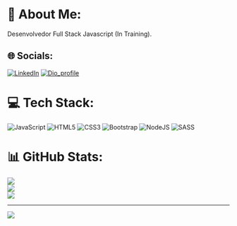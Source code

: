# 💫 About Me:

Desenvolvedor Full Stack Javascript (In Training).

## 🌐 Socials:

[![LinkedIn](https://img.shields.io/badge/LinkedIn-%230077B5.svg?logo=linkedin&logoColor=white)](https://www.linkedin.com/in/mdanieldantas/) [![Dio_profile](https://img.shields.io/badge/Dio_Profile-%230077B5.svg?=linkedin&logoColor=fff)](https://www.dio.me/users/contatomarcosdgomes)

# 💻 Tech Stack:

![JavaScript](https://img.shields.io/badge/javascript-%23323330.svg?style=flat&logo=javascript&logoColor=%23F7DF1E) ![HTML5](https://img.shields.io/badge/html5-%23E34F26.svg?style=flat&logo=html5&logoColor=white) ![CSS3](https://img.shields.io/badge/css3-%231572B6.svg?style=flat&logo=css3&logoColor=white) ![Bootstrap](https://img.shields.io/badge/bootstrap-%23563D7C.svg?style=flat&logo=bootstrap&logoColor=white) ![NodeJS](https://img.shields.io/badge/node.js-6DA55F?style=flat&logo=node.js&logoColor=white) ![SASS](https://img.shields.io/badge/SASS-hotpink.svg?style=flat&logo=SASS&logoColor=white)

# 📊 GitHub Stats:

![](https://github-readme-stats.vercel.app/api?username=mdanieldantas&theme=dark&hide_border=false&include_all_commits=true&count_private=false)<br/>
![](https://github-readme-streak-stats.herokuapp.com/?user=mdanieldantas&theme=dark&hide_border=false)<br/>
![](https://github-readme-stats.vercel.app/api/top-langs/?username=mdanieldantas&theme=dark&hide_border=false&include_all_commits=true&count_private=false&layout=compact)

---

[![](https://visitcount.itsvg.in/api?id=mdanieldantas&icon=0&color=0)](https://visitcount.itsvg.in)

<!-- Proudly created with GPRM ( https://gprm.itsvg.in ) -->

